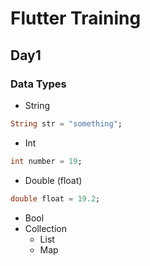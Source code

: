 # Flutter Training

## Day1

### Data Types

- String

```dart
String str = "something";
```

- Int

```dart
int number = 19;
```

- Double (float)

```dart
double float = 19.2;
```

- Bool
- Collection
  - List
  - Map
